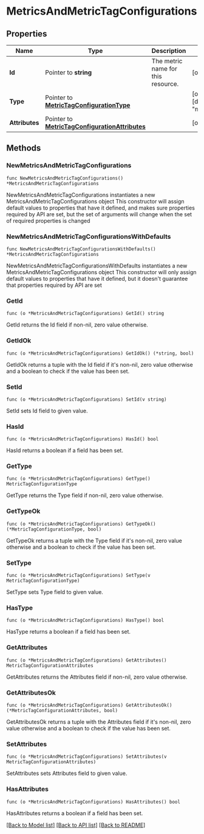 # MetricsAndMetricTagConfigurations

## Properties

Name | Type | Description | Notes
------------ | ------------- | ------------- | -------------
**Id** | Pointer to **string** | The metric name for this resource. | [optional] 
**Type** | Pointer to [**MetricTagConfigurationType**](MetricTagConfigurationType.md) |  | [optional] [default to "manage_tags"]
**Attributes** | Pointer to [**MetricTagConfigurationAttributes**](MetricTagConfigurationAttributes.md) |  | [optional] 

## Methods

### NewMetricsAndMetricTagConfigurations

`func NewMetricsAndMetricTagConfigurations() *MetricsAndMetricTagConfigurations`

NewMetricsAndMetricTagConfigurations instantiates a new MetricsAndMetricTagConfigurations object
This constructor will assign default values to properties that have it defined,
and makes sure properties required by API are set, but the set of arguments
will change when the set of required properties is changed

### NewMetricsAndMetricTagConfigurationsWithDefaults

`func NewMetricsAndMetricTagConfigurationsWithDefaults() *MetricsAndMetricTagConfigurations`

NewMetricsAndMetricTagConfigurationsWithDefaults instantiates a new MetricsAndMetricTagConfigurations object
This constructor will only assign default values to properties that have it defined,
but it doesn't guarantee that properties required by API are set

### GetId

`func (o *MetricsAndMetricTagConfigurations) GetId() string`

GetId returns the Id field if non-nil, zero value otherwise.

### GetIdOk

`func (o *MetricsAndMetricTagConfigurations) GetIdOk() (*string, bool)`

GetIdOk returns a tuple with the Id field if it's non-nil, zero value otherwise
and a boolean to check if the value has been set.

### SetId

`func (o *MetricsAndMetricTagConfigurations) SetId(v string)`

SetId sets Id field to given value.

### HasId

`func (o *MetricsAndMetricTagConfigurations) HasId() bool`

HasId returns a boolean if a field has been set.

### GetType

`func (o *MetricsAndMetricTagConfigurations) GetType() MetricTagConfigurationType`

GetType returns the Type field if non-nil, zero value otherwise.

### GetTypeOk

`func (o *MetricsAndMetricTagConfigurations) GetTypeOk() (*MetricTagConfigurationType, bool)`

GetTypeOk returns a tuple with the Type field if it's non-nil, zero value otherwise
and a boolean to check if the value has been set.

### SetType

`func (o *MetricsAndMetricTagConfigurations) SetType(v MetricTagConfigurationType)`

SetType sets Type field to given value.

### HasType

`func (o *MetricsAndMetricTagConfigurations) HasType() bool`

HasType returns a boolean if a field has been set.

### GetAttributes

`func (o *MetricsAndMetricTagConfigurations) GetAttributes() MetricTagConfigurationAttributes`

GetAttributes returns the Attributes field if non-nil, zero value otherwise.

### GetAttributesOk

`func (o *MetricsAndMetricTagConfigurations) GetAttributesOk() (*MetricTagConfigurationAttributes, bool)`

GetAttributesOk returns a tuple with the Attributes field if it's non-nil, zero value otherwise
and a boolean to check if the value has been set.

### SetAttributes

`func (o *MetricsAndMetricTagConfigurations) SetAttributes(v MetricTagConfigurationAttributes)`

SetAttributes sets Attributes field to given value.

### HasAttributes

`func (o *MetricsAndMetricTagConfigurations) HasAttributes() bool`

HasAttributes returns a boolean if a field has been set.


[[Back to Model list]](../README.md#documentation-for-models) [[Back to API list]](../README.md#documentation-for-api-endpoints) [[Back to README]](../README.md)


